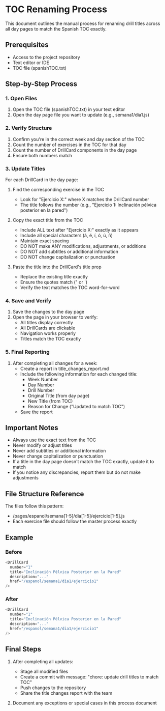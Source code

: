 # TOC Renaming Process

This document outlines the manual process for renaming drill titles across all day pages to match the Spanish TOC exactly.

## Prerequisites
- Access to the project repository
- Text editor or IDE
- TOC file (spanishTOC.txt)

## Step-by-Step Process

### 1. Open Files
1. Open the TOC file (spanishTOC.txt) in your text editor
2. Open the day page file you want to update (e.g., semana1/dia1.js)

### 2. Verify Structure
1. Confirm you're in the correct week and day section of the TOC
2. Count the number of exercises in the TOC for that day
3. Count the number of DrillCard components in the day page
4. Ensure both numbers match

### 3. Update Titles
For each DrillCard in the day page:

1. Find the corresponding exercise in the TOC
   - Look for "Ejercicio X:" where X matches the DrillCard number
   - The title follows the number (e.g., "Ejercicio 1: Inclinación pélvica posterior en la pared")

2. Copy the exact title from the TOC
   - Include ALL text after "Ejercicio X:" exactly as it appears
   - Include all special characters (á, é, í, ó, ú, ñ)
   - Maintain exact spacing
   - DO NOT make ANY modifications, adjustments, or additions
   - DO NOT add subtitles or additional information
   - DO NOT change capitalization or punctuation

3. Paste the title into the DrillCard's title prop
   - Replace the existing title exactly
   - Ensure the quotes match (" or ')
   - Verify the text matches the TOC word-for-word

### 4. Save and Verify
1. Save the changes to the day page
2. Open the page in your browser to verify:
   - All titles display correctly
   - All DrillCards are clickable
   - Navigation works properly
   - Titles match the TOC exactly

### 5. Final Reporting
1. After completing all changes for a week:
   - Create a report in title_changes_report.md
   - Include the following information for each changed title:
     - Week Number
     - Day Number
     - Drill Number
     - Original Title (from day page)
     - New Title (from TOC)
     - Reason for Change ("Updated to match TOC")
   - Save the report

## Important Notes
- Always use the exact text from the TOC
- Never modify or adjust titles
- Never add subtitles or additional information
- Never change capitalization or punctuation
- If a title in the day page doesn't match the TOC exactly, update it to match
- If you notice any discrepancies, report them but do not make adjustments

## File Structure Reference
The files follow this pattern:
- /pages/espanol/semana[1-5]/dia[1-5]/ejercicio[1-5].js
- Each exercise file should follow the master process exactly

## Example

### Before
```javascript
<DrillCard
  number="1"
  title="Inclinación Pélvica Posterior en la Pared"
  description="..."
  href="/espanol/semana1/dia1/ejercicio1"
/>
```

### After
```javascript
<DrillCard
  number="1"
  title="Inclinación Pélvica Posterior en la Pared"
  description="..."
  href="/espanol/semana1/dia1/ejercicio1"
/>
```

## Final Steps

1. After completing all updates:
   - Stage all modified files
   - Create a commit with message: "chore: update drill titles to match TOC"
   - Push changes to the repository
   - Share the title changes report with the team

2. Document any exceptions or special cases in this process document
